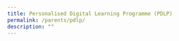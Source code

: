 ```yaml
---
title: Personalised Digital Learning Programme (PDLP)
permalink: /parents/pdlp/
description: ""
---
```

